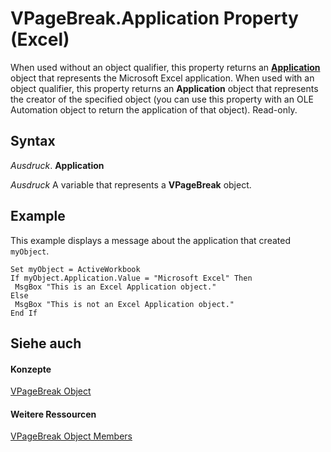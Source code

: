 
# VPageBreak.Application Property (Excel)

When used without an object qualifier, this property returns an  **[Application](19b73597-5cf9-4f56-8227-b5211f657f6f.md)** object that represents the Microsoft Excel application. When used with an object qualifier, this property returns an **Application** object that represents the creator of the specified object (you can use this property with an OLE Automation object to return the application of that object). Read-only.


## Syntax

 _Ausdruck_. **Application**

 _Ausdruck_ A variable that represents a **VPageBreak** object.


## Example

This example displays a message about the application that created  `myObject`.


```
Set myObject = ActiveWorkbook 
If myObject.Application.Value = "Microsoft Excel" Then 
 MsgBox "This is an Excel Application object." 
Else 
 MsgBox "This is not an Excel Application object." 
End If
```


## Siehe auch


#### Konzepte


[VPageBreak Object](0b37bdc0-b7e2-2b3f-ba6c-853cbbb67837.md)
#### Weitere Ressourcen


[VPageBreak Object Members](http://msdn.microsoft.com/library/d6d29663-7922-a736-8964-730815c46e07%28Office.15%29.aspx)